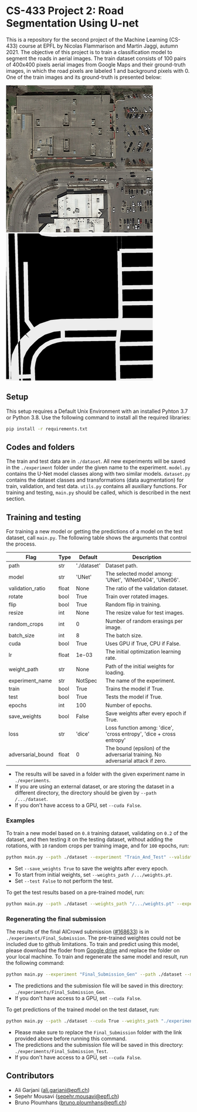 # CS-433 Project 2: Road Segmentation Using U-net

This is a repository for the second project of the Machine Learning (CS-433) course at EPFL by Nicolas Flammarison and Martin Jaggi, autumn 2021. The objective of this project is to train a classification model to segment the roads in aerial images. The train dataset consists of 100 pairs of 400x400 pixels aerial images from Google Maps and their ground-truth images, in which the road pixels are labeled 1 and background pixels with 0. One of the train images and its ground-truth is presented below:

![](images/img_033.png) ![](images/gt_033.png)

## Setup
This setup requires a Default Unix Environment with an installed Pyhton 3.7 or Python 3.8. Use the following command to install all the required libraries:
```bash
pip install -r requirements.txt
```

## Codes and folders
The train and test data are in `./dataset`. All new experiments will be saved in the `./experiment` folder under the given name to the experiment. `model.py` contains the U-Net model classes along with two similar models. `dataset.py` contains the dataset classes and transformations (data augmentation) for train, validation, and test data. `utils.py` contains all auxiliary functions. For training and testing, `main.py` should be called, which is described in the next section.

## Training and testing

For training a new model or getting the predictions of a model on the test dataset, call `main.py`. The following table shows the arguments that control the process.

| Flag                  | Type  | Default     | Description                                                                     | 
| --------------------- |-------|-------------|---------------------------------------------------------------------------------|
| path                  | str   | './dataset' | Dataset path.                                                                   |
| model                 | str   | 'UNet'      | The selected model among: 'UNet', 'WNet0404', 'UNet06'.                         |
| validation_ratio      | float | None        | The ratio of the validation dataset.                                            |
| rotate                | bool  | True        | Train over rotated images.                                                      |
| flip                  | bool  | True        | Random flip in training.                                                        |
| resize                | int   | None        | The resize value for test images.                                               |
| random_crops          | int   | 0           | Number of random erasings per image.                                            |
| batch_size            | int   | 8           | The batch size.                                                                 |
| cuda                  | bool  | True        | Uses GPU if True, CPU if False.                                                 |
| lr                    | float | 1e-03       | The initial optimization learning rate.                                         |
| weight_path           | str   | None        | Path of the initial weights for loading.                                        |
| experiment_name       | str   | NotSpec     | The name of the experiment.                                                     |
| train                 | bool  | True        | Trains the model if True.                                                       |
| test                  | bool  | True        | Tests the model if True.                                                        |
| epochs                | int   | 100         | Number of epochs.                                                               |
| save_weights          | bool  | False       | Save weights after every epoch if True.                                         |
| loss                  | str   | 'dice'      | Loss function among: 'dice', 'cross entropy', 'dice + cross entropy'            |
| adversarial_bound     | float | 0           | The bound (epsilon) of the adversarial training. No adversarial attack if zero. |

- The results will be saved in a folder with the given experiment name in `./experiments`.
- If you are using an external dataset, or are storing the dataset in a different directory, the directory should be given by `--path /.../dataset`.
- If you don't have access to a GPU, set `--cuda False`.

### Examples

To train a new model based on `0.8` training dataset, validating on `0.2` of the dataset, and then testing it on the testing dataset, without adding the rotations, with `10` random crops per training image, and for `100` epochs, run:
```bash
python main.py --path ./dataset --experiment "Train_And_Test" --validation_ratio 0.2 --rotate False --random_crops 10 --epoch 100
```
- Set `--save_weights True` to save the weights after every epoch.
- To start from initial weights, set `--weights_path /.../weights.pt`.
- Set `--test False` to not perform the test.


To get the test results based on a pre-trained model, run:
```bash
python main.py --path ./dataset --weights_path "/.../weights.pt" --experiment "Test_Pretrained" --train False
```

### Regenerating the final submission

The results of the final AICrowd submission ([#168633](https://www.aicrowd.com/challenges/epfl-ml-road-segmentation/submissions/168633)) is in `./experiments/Final_Submission`. The pre-trained weightes could not be included due to github limitations. To train and predict using this model, please download the floder from [Google drive](https://drive.google.com/drive/folders/1_ZoEnNRjN6OTn2d6arfJIbMQX4kv6Zwv?usp=sharing) and replace the folder on your local machine. To train and regenerate the same model and result, run the following command:
```bash
python main.py --experiment "Final_Submission_Gen" --path ./dataset --model "UNet" --validation_ratio 0.2 --cuda True --loss 'dice' --epoch 70 --save_weights True
```
- The predictions and the submission file will be saved in this directory: `./experiments/Final_Submission_Gen`.
- If you don't have access to a GPU, set `--cuda False`.


To get predictions of the trained model on the test dataset, run:
```bash
python main.py --path ./dataset --cuda True --weights_path "./experiments/Final_Submission/Final_Submission.pt" --experiment "Final_Submission_Test" --train False
```
- Please make sure to replace the `Final_Submission` folder with the link provided above before running this command.
- The predictions and the submission file will be saved in this directory: `./experiments/Final_Submission_Test`.
- If you don't have access to a GPU, set `--cuda False`.


## Contributors
- Ali Garjani ([ali.garjani@epfl.ch](mailto:ali.garjani@epfl.ch))
- Sepehr Mousavi ([sepehr.mousavi@epfl.ch](mailto:sepehr.mousavi@epfl.ch))
- Bruno Ploumhans ([bruno.ploumhans@epfl.ch](mailto:bruno.ploumhans@epfl.ch))
